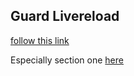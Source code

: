 ## Guard Livereload

[follow this link](https://github.com/guard/guard-livereload)

Especially section one [here](https://github.com/guard/guard-livereload/wiki/Usage)